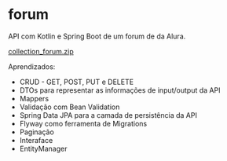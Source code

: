 # forum
API com Kotlin e Spring Boot de um forum de da Alura.

[collection_forum.zip](https://github.com/vitor0321/forum/files/11952893/collection_forum.zip)

Aprendizados:
* CRUD - GET, POST, PUT e DELETE
* DTOs para representar as informações de input/output da API
* Mappers
* Validação com Bean Validation
* Spring Data JPA para a camada de persistência da API
* Flyway como ferramenta de Migrations
* Paginação
* Interaface
* EntityManager
